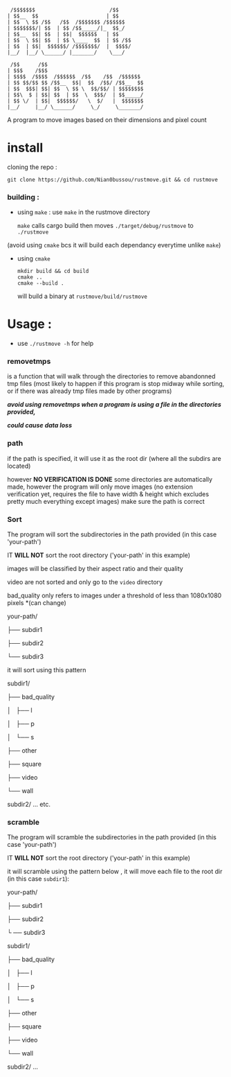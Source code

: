 ```
 /$$$$$$$                        /$$
| $$__  $$                      | $$
| $$  \ $$ /$$   /$$  /$$$$$$$ /$$$$$$
| $$$$$$$/| $$  | $$ /$$_____/|_  $$_/
| $$__  $$| $$  | $$|  $$$$$$   | $$
| $$  \ $$| $$  | $$ \____  $$  | $$ /$$
| $$  | $$|  $$$$$$/ /$$$$$$$/  |  $$$$/
|__/  |__/ \______/ |_______/    \___/

 /$$      /$$
| $$$    /$$$
| $$$$  /$$$$  /$$$$$$  /$$    /$$  /$$$$$$
| $$ $$/$$ $$ /$$__  $$|  $$  /$$/ /$$__  $$
| $$  $$$| $$| $$  \ $$ \  $$/$$/ | $$$$$$$$
| $$\  $ | $$| $$  | $$  \  $$$/  | $$_____/
| $$ \/  | $$|  $$$$$$/   \  $/   |  $$$$$$$
|__/     |__/ \______/     \_/     \_______/
```

A program to move images based on their dimensions and pixel count

# install

cloning the repo : 
```
git clone https://github.com/Nian0bussou/rustmove.git && cd rustmove
```

### building :
 - using `make` :
    use `make` in the rustmove directory

    `make` calls cargo build then moves `./target/debug/rustmove` to `./rustmove`


(avoid using `cmake` bcs it will build each dependancy everytime unlike `make`)
- using `cmake`

    ```
    mkdir build && cd build
    cmake ..
    cmake --build .
    ```
    will build a binary at `rustmove/build/rustmove`



# Usage : 
 - use `./rustmove -h` for help


### removetmps

is a function that will
walk through the directories to remove 
abandonned tmp files 
(most likely to happen if this program is stop midway while sorting,
or if there was already tmp files made by other programs)

***avoid using removetmps when a program is using a file in the directories provided,***

***could cause data loss***

### path
if the path is specified, it will use it as the root dir (where all the subdirs are located)

however **NO VERIFICATION IS DONE** 
some directories are automatically made,
however the program will only move images 
(no extension verification yet,
requires the file to have width &
height which excludes pretty much everything except images)
make sure the path is correct

### Sort 

The program will sort the subdirectories in the path provided (in this case 'your-path')

IT **WILL NOT** sort the root directory ('your-path' in this example)

images will be classified by their aspect ratio and their quality

video are not sorted and only go to the `video` directory

bad_quality only refers to images under a threshold of less than 1080x1080 pixels *(can change)

your-path/

├── subdir1

├── subdir2

└── subdir3

it will sort using this pattern 

subdir1/

├── bad_quality

│   ├── l

│   ├── p

│   └── s

├── other

├── square

├── video

└── wall

subdir2/
...
etc.


### scramble

The program will scramble the subdirectories in the path provided (in this case 'your-path')

IT **WILL NOT** sort the root directory ('your-path' in this example)


it will scramble using the pattern below , it will move each file to the root dir (in this case `subdir1`):

your-path/

├── subdir1

├── subdir2

└ ── subdir3

subdir1/

├── bad_quality

│   ├── l

│   ├── p

│   └── s

├── other

├── square

├── video

└── wall

subdir2/
...


